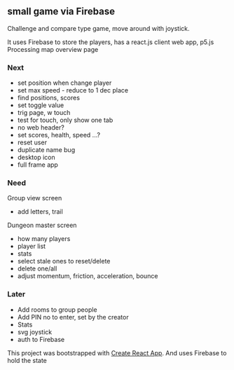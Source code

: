 ## small game via Firebase ##

Challenge and compare type game, move around with joystick. 

It uses Firebase to store the players, 
has a react.js client web app, 
p5.js Processing map overview page

### Next ###
- set position when change player
- set max speed - reduce to 1 dec place
- find positions, scores
- set toggle value
- trig page, w touch
- test for touch, only show one tab
- no web header?
- set scores, health, speed ...?
- reset user
- duplicate name bug
- desktop icon
- full frame app

### Need
Group view screen
- add letters, trail

Dungeon master screen
- how many players
- player list
- stats
- select stale ones to reset/delete
- delete one/all
- adjust momentum, friction, acceleration, bounce


### Later
- Add rooms to group people
- Add PIN no to enter, set by the creator
- Stats
- svg joystick
- auth to Firebase

This project was bootstrapped with [Create React App](https://github.com/facebookincubator/create-react-app).
And uses Firebase to hold the state


